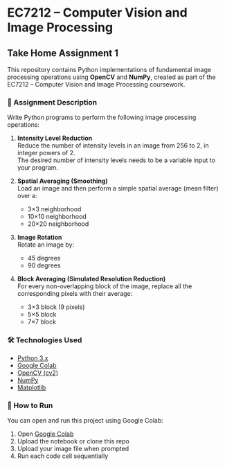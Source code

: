 
# EC7212 – Computer Vision and Image Processing 

## Take Home Assignment 1 
This repository contains Python implementations of fundamental image processing operations using **OpenCV** and **NumPy**, created as part of the EC7212 – Computer Vision and Image Processing coursework.

### 📄 Assignment Description
Write Python programs to perform the following image processing operations:
1. **Intensity Level Reduction**  
   Reduce the number of intensity levels in an image from 256 to 2, in integer powers of 2.  
   The desired number of intensity levels needs to be a variable input to your program.

2. **Spatial Averaging (Smoothing)**  
   Load an image and then perform a simple spatial average (mean filter) over a:
   - 3×3 neighborhood  
   - 10×10 neighborhood  
   - 20×20 neighborhood  

3. **Image Rotation**  
   Rotate an image by:
   - 45 degrees  
   - 90 degrees

4. **Block Averaging (Simulated Resolution Reduction)**  
   For every non-overlapping block of the image, replace all the corresponding pixels with their average:
   - 3×3 block (9 pixels)  
   - 5×5 block  
   - 7×7 block

### 🛠️ Technologies Used

- [Python 3.x](https://www.python.org/)
- [Google Colab](https://colab.research.google.com/)
- [OpenCV (cv2)](https://opencv.org/)
- [NumPy](https://numpy.org/)
- [Matplotlib](https://matplotlib.org/)

### 🚀 How to Run

You can open and run this project using Google Colab:

1. Open [Google Colab](https://colab.research.google.com/)
2. Upload the notebook or clone this repo
3. Upload your image file when prompted
4. Run each code cell sequentially



